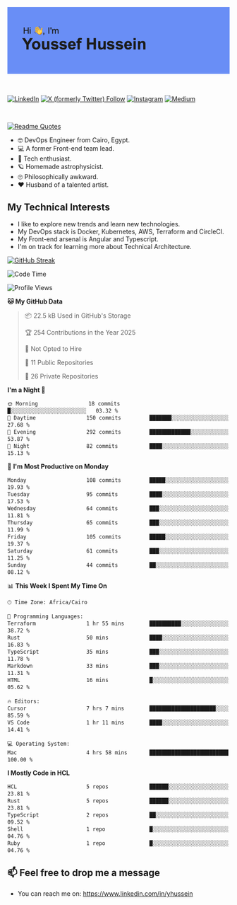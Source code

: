 [![Youssef's GitHub Banner](./assets/youssef-hussein.png)](https://github.com/yorki404)

</br>

[![LinkedIn](https://img.shields.io/badge/linkedin-%230077B5.svg?style=for-the-badge&logo=linkedin&logoColor=white)](https://www.linkedin.com/in/yhussein/)
[![X (formerly Twitter) Follow](https://img.shields.io/twitter/follow/devqikHQ?style=for-the-badge&logo=X&logoColor=White&labelColor=White)](https://twitter.com/devqikHQ)
[![Instagram](https://img.shields.io/badge/devqik-E4405F?style=for-the-badge&logo=Instagram&logoColor=white)](https://instagram.com/devqik)
[![Medium](https://img.shields.io/badge/Medium-12100E?style=for-the-badge&logo=medium&logoColor=white)](https://medium.com/@devqik)

</br>

[![Readme Quotes](https://quotes-github-readme.vercel.app/api?type=horizontal&theme=dark)](https://github.com/piyushsuthar/github-readme-quotes)

- :nerd_face: DevOps Engineer from Cairo, Egypt.
- :computer: A former Front-end team lead.
- :satellite: Tech enthusiast.
- :ringed_planet: Homemade astrophysicist.
- :roll_eyes: Philosophically awkward.
- :heart: Husband of a talented artist.

## My Technical Interests

- I like to explore new trends and learn new technologies.
- My DevOps stack is Docker, Kubernetes, AWS, Terraform and CircleCI.
- My Front-end arsenal is Angular and Typescript.
- I'm on track for learning more about Technical Architecture.

[![GitHub Streak](https://streak-stats.demolab.com/?user=devqik&theme=dark)](https://git.io/streak-stats)

<!--START_SECTION:waka-->
![Code Time](http://img.shields.io/badge/Code%20Time-979%20hrs%2034%20mins-blue)

![Profile Views](http://img.shields.io/badge/Profile%20Views-0-blue)

**🐱 My GitHub Data** 

> 📦 22.5 kB Used in GitHub's Storage 
 > 
> 🏆 254 Contributions in the Year 2025
 > 
> 🚫 Not Opted to Hire
 > 
> 📜 11 Public Repositories 
 > 
> 🔑 26 Private Repositories 
 > 
**I'm a Night 🦉** 

```text
🌞 Morning                18 commits          █░░░░░░░░░░░░░░░░░░░░░░░░   03.32 % 
🌆 Daytime                150 commits         ███████░░░░░░░░░░░░░░░░░░   27.68 % 
🌃 Evening                292 commits         █████████████░░░░░░░░░░░░   53.87 % 
🌙 Night                  82 commits          ████░░░░░░░░░░░░░░░░░░░░░   15.13 % 
```
📅 **I'm Most Productive on Monday** 

```text
Monday                   108 commits         █████░░░░░░░░░░░░░░░░░░░░   19.93 % 
Tuesday                  95 commits          ████░░░░░░░░░░░░░░░░░░░░░   17.53 % 
Wednesday                64 commits          ███░░░░░░░░░░░░░░░░░░░░░░   11.81 % 
Thursday                 65 commits          ███░░░░░░░░░░░░░░░░░░░░░░   11.99 % 
Friday                   105 commits         █████░░░░░░░░░░░░░░░░░░░░   19.37 % 
Saturday                 61 commits          ███░░░░░░░░░░░░░░░░░░░░░░   11.25 % 
Sunday                   44 commits          ██░░░░░░░░░░░░░░░░░░░░░░░   08.12 % 
```


📊 **This Week I Spent My Time On** 

```text
🕑︎ Time Zone: Africa/Cairo

💬 Programming Languages: 
Terraform                1 hr 55 mins        ██████████░░░░░░░░░░░░░░░   38.72 % 
Rust                     50 mins             ████░░░░░░░░░░░░░░░░░░░░░   16.83 % 
TypeScript               35 mins             ███░░░░░░░░░░░░░░░░░░░░░░   11.78 % 
Markdown                 33 mins             ███░░░░░░░░░░░░░░░░░░░░░░   11.31 % 
HTML                     16 mins             █░░░░░░░░░░░░░░░░░░░░░░░░   05.62 % 

🔥 Editors: 
Cursor                   7 hrs 7 mins        █████████████████████░░░░   85.59 % 
VS Code                  1 hr 11 mins        ████░░░░░░░░░░░░░░░░░░░░░   14.41 % 

💻 Operating System: 
Mac                      4 hrs 58 mins       █████████████████████████   100.00 % 
```

**I Mostly Code in HCL** 

```text
HCL                      5 repos             ██████░░░░░░░░░░░░░░░░░░░   23.81 % 
Rust                     5 repos             ██████░░░░░░░░░░░░░░░░░░░   23.81 % 
TypeScript               2 repos             ██░░░░░░░░░░░░░░░░░░░░░░░   09.52 % 
Shell                    1 repo              █░░░░░░░░░░░░░░░░░░░░░░░░   04.76 % 
Ruby                     1 repo              █░░░░░░░░░░░░░░░░░░░░░░░░   04.76 % 
```




<!--END_SECTION:waka-->

## 📫 Feel free to drop me a message
- You can reach me on: https://www.linkedin.com/in/yhussein
